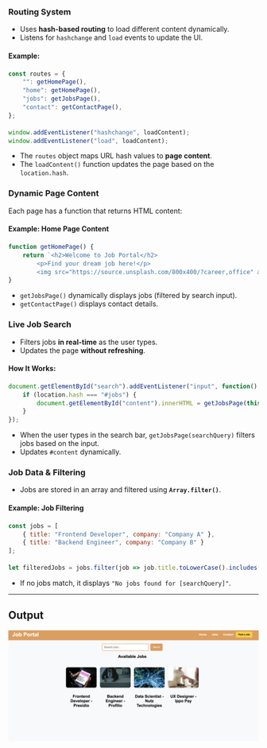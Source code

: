 
###  **Routing System**
- Uses **hash-based routing** to load different content dynamically.
- Listens for `hashchange` and `load` events to update the UI.

#### **Example:**
```js
const routes = {
    "": getHomePage(),
    "home": getHomePage(),
    "jobs": getJobsPage(),
    "contact": getContactPage(),
};

window.addEventListener("hashchange", loadContent);
window.addEventListener("load", loadContent);
```
- The `routes` object maps URL hash values to **page content**.
- The `loadContent()` function updates the page based on the `location.hash`.

### **Dynamic Page Content**
Each page has a function that returns HTML content:

#### **Example:** Home Page Content
```js
function getHomePage() {
    return `<h2>Welcome to Job Portal</h2>
        <p>Find your dream job here!</p>
        <img src="https://source.unsplash.com/800x400/?career,office" alt="Career Image">`;
}
```
- `getJobsPage()` dynamically displays jobs (filtered by search input).
- `getContactPage()` displays contact details.

### **Live Job Search**
- Filters jobs **in real-time** as the user types.
- Updates the page **without refreshing**.

#### **How It Works:**
```js
document.getElementById("search").addEventListener("input", function() {
    if (location.hash === "#jobs") {
        document.getElementById("content").innerHTML = getJobsPage(this.value);
    }
});
```
- When the user types in the search bar, `getJobsPage(searchQuery)` filters jobs based on the input.
- Updates `#content` dynamically.

### **Job Data & Filtering**
- Jobs are stored in an array and filtered using **`Array.filter()`**.

#### **Example:** Job Filtering
```js
const jobs = [
    { title: "Frontend Developer", company: "Company A" },
    { title: "Backend Engineer", company: "Company B" }
];

let filteredJobs = jobs.filter(job => job.title.toLowerCase().includes(searchQuery.toLowerCase()));
```
- If no jobs match, it displays `"No jobs found for [searchQuery]"`.

---

## Output
![Website Preview](assets/output.png)

